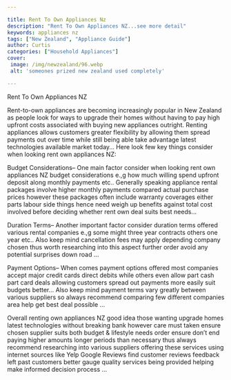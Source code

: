 ```yaml
---

title: Rent To Own Appliances Nz
description: "Rent To Own Appliances NZ...see more detail"
keywords: appliances nz
tags: ["New Zealand", "Appliance Guide"]
author: Curtis
categories: ["Household Appliances"]
cover: 
 image: /img/newzealand/96.webp
 alt: 'someones prized new zealand used completely'

---
```


Rent To Own Appliances NZ 

Rent-to-own appliances are becoming increasingly popular in New Zealand as people look for ways to upgrade their homes without having to pay high upfront costs associated with buying new appliances outright. Renting appliances allows customers greater flexibility by allowing them spread payments out over time while still being able take advantage latest technologies available market today… Here look few key things consider when looking rent own appliances NZ: 

 Budget Considerations– One main factor consider when looking rent own appliances NZ budget considerations e.,g how much willing spend upfront deposit along monthly payments etc.. Generally speaking appliance rental packages involve higher monthly payments compared actual purchase prices however these packages often include warranty coverages either parts labour side things hence need weigh up benefits against total cost involved before deciding whether rent own deal suits best needs... 

 Duration Terms– Another important factor consider duration terms offered various rental companies e.,g some might three year contracts others one year etc.. Also keep mind cancellation fees may apply depending company chosen thus worth researching into this aspect further order avoid any potential surprises down road … 

 Payment Options– When comes payment options offered most companies accept major credit cards direct debits while others even allow part cash part card deals allowing customers spread out payments more easily suit budgets better… Also keep mind payment terms vary greatly between various suppliers so always recommend comparing few different companies area help get best deal possible … 

 Overall renting own appliances NZ good idea those wanting upgrade homes latest technologies without breaking bank however care must taken ensure chosen supplier suits both budget & lifestyle needs order ensure don’t end paying higher amounts longer periods than necessary thus always recommend researching into various suppliers offering these services using internet sources like Yelp Google Reviews find customer reviews feedback left past customers better gauge quality services being provided helping make informed decision process …
